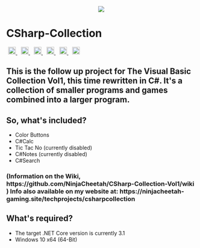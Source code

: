 <p align="center" style="text-align: center !important;">
<img src="https://ninjacheetah-gaming.site/WindowsIconCSharpCollection.png.png"/>
<h1>CSharp-Collection</h1>
<a href="https://github.com/NinjaCheetah/CSharp-Collection/workflows/.NET%20Core/badge.svg?branch=master" style="padding-left: 5px; padding-right: 5px;">
	<img src="https://github.com/NinjaCheetah/CSharp-Collection/workflows/.NET%20Core/badge.svg?branch=master" height="20">
</a>
<a href="https://img.shields.io/github/downloads/NinjaCheetah/CSharp-Collection/total?color=Aqua&label=Downloads" style="padding-left: 5px; padding-right: 5px;">
	<img src="https://img.shields.io/github/downloads/NinjaCheetah/CSharp-Collection/total?color=Aqua&label=Downloads" height="20">
</a>
<a href="https://img.shields.io/github/v/release/NinjaCheetah/CSharp-Collection?label=Latest%20Release" style="padding-left: 5px; padding-right: 5px;">
	<img src="https://img.shields.io/github/v/release/NinjaCheetah/CSharp-Collection?label=Latest%20Release" height="20">
</a>
<a href="https://discord.com/invite/TbPXuFr" style="padding-left: 5px; padding-right: 5px;">
		<img src="https://img.shields.io/badge/Discord-Server-purple.svg" height="20">
</a>
<a href="https://www.youtube.com/channel/UCW7-9GMKhze0RoharpssuAA" style="padding-left: 5px; padding-right: 5px;">
		<img src="https://img.shields.io/badge/YouTube-Channel-red.svg" height="20">
  </a>
<a href="https://img.shields.io/maintenance/yes/2020?label=Maintained" style="padding-left: 5px; padding-right: 5px;">
		<img src="https://img.shields.io/maintenance/yes/2020?label=Maintained" height="20">
  </a>
</p>
<h2>This is the follow up project for The Visual Basic Collection Vol1, this time rewritten in C#. It's a collection of smaller programs and games combined into a larger program. </h2>
<h2> So, what's included? </h2>
<ul>
	<li>Color Buttons</li>
	<li>C#Calc</li>
	<li>Tic Tac No (currently disabled)</li>
	<li>C#Notes (currently disabled)</li>
	<li>C#Search</li>
</ul>
<h3>(Information on the Wiki, https://github.com/NinjaCheetah/CSharp-Collection-Vol1/wiki )
Info also available on my website at: https://ninjacheetah-gaming.site/techprojects/csharpcollection </h3>
<h2>What's required?</h2>
<ul>
	<li>The target .NET Core version is currently 3.1</li>
	<li>Windows 10 x64 (64-Bit)</li>
</ul>
